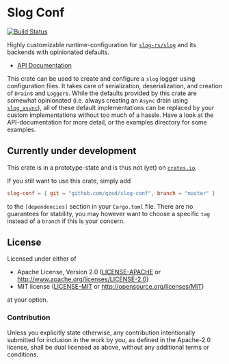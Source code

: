 # Slog Conf

[![Build Status]][travis]

[Build Status]: https://api.travis-ci.org/qzed/slog-conf.svg?branch=master
[travis]: https://travis-ci.org/qzed/slog-conf

Highly customizable runtime-configuration for [`slog-rs/slog`][slog] and its backends with opinionated defaults.

- [API Documentation][doc]

This crate can be used to create and configure a `slog` logger using configuration files.
It takes care of serialization, deserialization, and creation of `Drain`s and `Logger`s.
While the defaults provided by this crate are somewhat opinionated (i.e. always creating an `Async` drain using [`slog_async`][slog-async]), all of these default implementations can be replaced by your custom implementations without too much of a hassle.
Have a look at the API-documentation for more detail, or the examples directory for some examples.

## Currently under development

This crate is in a prototype-state and is thus not (yet) on [`crates.io`](https://crates.io).

If you still want to use this crate, simply add

```toml
slog-conf = { git = "github.com/qzed/slog-conf", branch = "master" }
```

to the `[dependencies]` section in your `Cargo.toml` file.
There are no guarantees for stability, you may however want to choose a specific `tag` instead of a `branch` if this is your concern.

## License

Licensed under either of

* Apache License, Version 2.0 ([LICENSE-APACHE](LICENSE-APACHE) or http://www.apache.org/licenses/LICENSE-2.0)
* MIT license ([LICENSE-MIT](LICENSE-MIT) or http://opensource.org/licenses/MIT)

at your option.

### Contribution

Unless you explicitly state otherwise, any contribution intentionally submitted for inclusion in the work by you, as defined in the Apache-2.0 license, shall be dual licensed as above, without any additional terms or conditions.

[slog]: https://github.com/slog-rs/slog
[slog-async]: https://github.com/slog-rs/async
[doc]: https://qzed.github.io/slog-conf/slog_conf
